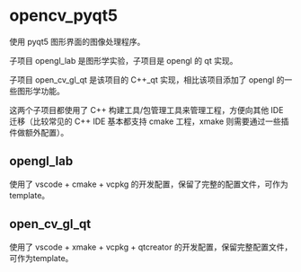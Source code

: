 # opencv_pyqt5

使用 pyqt5 图形界面的图像处理程序。

子项目 opengl_lab 是图形学实验，子项目是 opengl 的 qt 实现。

子项目 open_cv_gl_qt 是该项目的 C++_qt 实现，相比该项目添加了 opengl 的一些图形学功能。

这两个子项目都使用了 C++ 构建工具/包管理工具来管理工程，方便向其他 IDE 迁移（比较常见的 C++ IDE 基本都支持 cmake 工程，xmake 则需要通过一些插件做额外配置）。

## opengl_lab

使用了 vscode + cmake + vcpkg 的开发配置，保留了完整的配置文件，可作为template。

## open_cv_gl_qt

使用了 vscode + xmake + vcpkg + qtcreator 的开发配置，保留完整配置文件，可作为template。